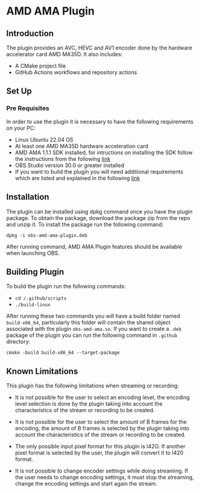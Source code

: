 # AMD AMA Plugin

## Introduction

The plugin provides an AVC, HEVC and AV1 encoder done by the hardware accelerator card AMD MA35D. It also includes:

* A CMake project file
* GitHub Actions workflows and repository actions

## Set Up

### Pre Requisites

In order to use the plugin it is necessary to have the following requirements on your PC:

* Linux Ubuntu 22.04 OS
* At least one AMD MA35D hardware acceleration card
* AMD AMA 1.1.1 SDK installed, for intructions on installing the SDK follow the instructions from the following [link](https://amd.github.io/ama-sdk/v1.1.1/getting_started_on_prem.html)
* OBS Studio version 30.0 or greater installed
* If you want to build the plugin you will need additional requirements which are listed and explained in the following [link](https://github.com/obsproject/obs-studio/wiki/Build-Instructions-For-Linux) 

## Installation

The plugin can be installed using dpkg command once you have the plugin package. To obtain the package, download the package zip from the repo and unzip it. To install the package run the following command:

`dpkg -i obs-amd-ama-plugin.deb`

After running command, AMD AMA Plugin features should be available when launching OBS.

## Building Plugin

To build the plugin run the following commands:

* `cd /.github/scripts`
* `./build-linux`

After running these two commands you will have a build folder named `build-x86_64`, particularly this folder will contain the shared object associated with the plugin `obs-amd-ama.so`. If you want to create a `.deb` package of the plugin you can run the following command in `.github` directory:

`cmake -build build-x86_64 --target-package`

## Known Limitations

This plugin has the following limitations when streaming or recording:

* It is not possible for the user to select an encoding level, the encoding level selection is done by the plugin taking into account the characteristics of the stream or recording to be created.

* It is not possible for the user to select the amount of B frames for the encoding, the amount of B frames is selected by the plugin taking into account the characteristics of the stream or recording to be created.

* The only possible input pixel format for this plugin is I42O. If another pixel format is selected by the user, the plugin will convert it to I420 format. 

* It is not possible to change encoder settings while doing streaming. If the user needs to change encoding settings, it must stop the streaming, change the encoding settings and start again the stream.


